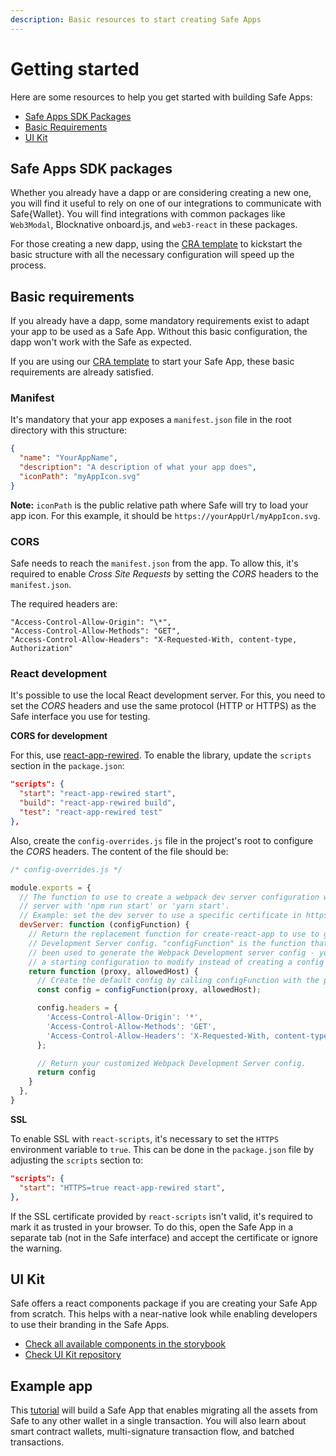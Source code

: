 ```yaml
---
description: Basic resources to start creating Safe Apps
---
```


# Getting started

Here are some resources to help you get started with building Safe Apps:

* [Safe Apps SDK Packages](./get-started.md#safe-apps-sdk-packages)
* [Basic Requirements](./get-started.md#basic-requirements)
* [UI Kit](./get-started.md#ui-kit)

## Safe Apps SDK packages

Whether you already have a dapp or are considering creating a new one, you will find it useful to rely on one of our integrations to communicate with Safe{Wallet}. You will find integrations with common packages like `Web3Modal`, Blocknative onboard.js, and `web3-react` in these packages.

For those creating a new dapp, using the [CRA template](https://github.com/safe-global/safe-apps-sdk/tree/main/packages/cra-template-safe-app) to kickstart the basic structure with all the necessary configuration will speed up the process.

## Basic requirements

If you already have a dapp, some mandatory requirements exist to adapt your app to be used as a Safe App. Without this basic configuration, the dapp won't work with the Safe as expected.

If you are using our [CRA template](https://github.com/safe-global/safe-apps-sdk/tree/main/packages/cra-template-safe-app) to start your Safe App, these basic requirements are already satisfied.

### Manifest

It's mandatory that your app exposes a `manifest.json` file in the root directory with this structure:

```json
{
  "name": "YourAppName",
  "description": "A description of what your app does",
  "iconPath": "myAppIcon.svg"
}
```

**Note:** `iconPath` is the public relative path where Safe will try to load your app icon. For this example, it should be `https://yourAppUrl/myAppIcon.svg`.

### CORS

Safe needs to reach the `manifest.json` from the app. To allow this, it's required to enable *Cross Site Requests* by setting the *CORS* headers to the `manifest.json`.

The required headers are:

```
"Access-Control-Allow-Origin": "\*",
"Access-Control-Allow-Methods": "GET",
"Access-Control-Allow-Headers": "X-Requested-With, content-type, Authorization"
```

### React development

It's possible to use the local React development server. For this, you need to set the *CORS* headers and use the same protocol (HTTP or HTTPS) as the Safe interface you use for testing.


**CORS for development**

For this, use [react-app-rewired](https://www.npmjs.com/package/react-app-rewired). To enable the library, update the `scripts` section in the `package.json`:

```json
"scripts": {
  "start": "react-app-rewired start",
  "build": "react-app-rewired build",
  "test": "react-app-rewired test"
},
```

Also, create the `config-overrides.js` file in the project's root to configure the *CORS* headers. The content of the file should be:

```js
/* config-overrides.js */

module.exports = {
  // The function to use to create a webpack dev server configuration when running the development
  // server with 'npm run start' or 'yarn start'.
  // Example: set the dev server to use a specific certificate in https.
  devServer: function (configFunction) {
    // Return the replacement function for create-react-app to use to generate the Webpack
    // Development Server config. "configFunction" is the function that would normally have
    // been used to generate the Webpack Development server config - you can use it to create
    // a starting configuration to modify instead of creating a config from scratch.
    return function (proxy, allowedHost) {
      // Create the default config by calling configFunction with the proxy/allowedHost parameters
      const config = configFunction(proxy, allowedHost);

      config.headers = {
        'Access-Control-Allow-Origin': '*',
        'Access-Control-Allow-Methods': 'GET',
        'Access-Control-Allow-Headers': 'X-Requested-With, content-type, Authorization',
      };

      // Return your customized Webpack Development Server config.
      return config
    }
  },
}
```

**SSL**

To enable SSL with `react-scripts`, it's necessary to set the `HTTPS` environment variable to `true`. This can be done in the `package.json` file by adjusting the `scripts` section to:

```json
"scripts": {
  "start": "HTTPS=true react-app-rewired start",
},
```

If the SSL certificate provided by `react-scripts` isn't valid, it's required to mark it as trusted in your browser. To do this, open the Safe App in a separate tab (not in the Safe interface) and accept the certificate or ignore the warning.

## UI Kit

Safe offers a react components package if you are creating your Safe App from scratch. This helps with a near-native look while enabling developers to use their branding in the Safe Apps.

* [Check all available components in the storybook](https://components.safe.global)
* [Check UI Kit repository](https://github.com/safe-global/safe-react-components)

## Example app

This [tutorial](https://github.com/gnosis/safe-apps-sdk/tree/master/guides/drain-safe-app) will build a Safe App that enables migrating all the assets from Safe to any other wallet in a single transaction. You will also learn about smart contract wallets, multi-signature transaction flow, and batched transactions.

